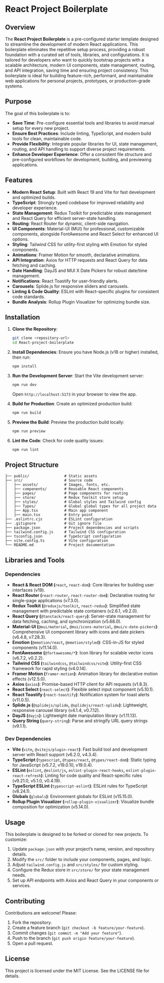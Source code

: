 # React Project Boilerplate

## Overview

The **React Project Boilerplate** is a pre-configured starter template designed to streamline the development of modern React applications. This boilerplate eliminates the repetitive setup process, providing a robust foundation with a curated set of tools, libraries, and configurations. It is tailored for developers who want to quickly bootstrap projects with a scalable architecture, modern UI components, state management, routing, and API integration, saving time and ensuring project consistency.
This boilerplate is ideal for building feature-rich, performant, and maintainable web applications for personal projects, prototypes, or production-grade systems.

## Purpose

The goal of this boilerplate is to:

- **Save Time**: Pre-configure essential tools and libraries to avoid manual setup for every new project.
- **Ensure Best Practices**: Include linting, TypeScript, and modern build tools for clean, maintainable code.
- **Provide Flexibility**: Integrate popular libraries for UI, state management, routing, and API handling to support diverse project requirements.
- **Enhance Developer Experience**: Offer a consistent file structure and pre-configured workflows for development, building, and previewing applications.

## Features

- **Modern React Setup**: Built with React 19 and Vite for fast development and optimized builds.
- **TypeScript**: Strongly typed codebase for improved reliability and developer experience.
- **State Management**: Redux Toolkit for predictable state management and React Query for efficient server-state handling.
- **Routing**: React Router for dynamic, client-side navigation.
- **UI Components**: Material-UI (MUI) for professional, customizable components, alongside FontAwesome and React Select for enhanced UI options.
- **Styling**: Tailwind CSS for utility-first styling with Emotion for styled components.
- **Animations**: Framer Motion for smooth, declarative animations.
- **API Integration**: Axios for HTTP requests and React Query for data fetching and caching.
- **Date Handling**: DayJS and MUI X Date Pickers for robust date/time management.
- **Notifications**: React Toastify for user-friendly alerts.
- **Carousels**: Splide.js for responsive sliders and carousels.
- **Linting & Code Quality**: ESLint with React-specific plugins for consistent code standards.
- **Bundle Analysis**: Rollup Plugin Visualizer for optimizing bundle size.

## Installation

1. **Clone the Repository**:

   ```bash
   git clone <repository-url>
   cd React-project-boilerplate
   ```

2. **Install Dependencies**: Ensure you have Node.js (v18 or higher) installed, then run:

   ```bash
   npm install
   ```

3. **Run the Development Server**: Start the Vite development server:

   ```bash
   npm run dev
   ```

   Open `http://localhost:5173` in your browser to view the app.

4. **Build for Production**: Create an optimized production build:

   ```bash
   npm run build
   ```

5. **Preview the Build**: Preview the production build locally:

   ```bash
   npm run preview
   ```

6. **Lint the Code**: Check for code quality issues:

   ```bash
   npm run lint
   ```

## Project Structure

```plaintext
├── public/                # Static assets
├── src/                   # Source code
│   ├── assets/            # Images, fonts, etc.
│   ├── components/        # Reusable React components
│   ├── pages/             # Page components for routing
│   ├── store/             # Redux Toolkit store setup
│   ├── styles/            # Global styles and Tailwind config
│   ├── Types/             # Global global types for all project data
│   ├── App.tsx            # Main app component
│   ├── main.tsx           # Entry point
├── .eslintrc.cjs          # ESLint configuration
├── .gitignore             # Git ignore file
├── package.json           # Project dependencies and scripts
├── tailwind.config.js     # Tailwind CSS configuration
├── tsconfig.json          # TypeScript configuration
├── vite.config.ts         # Vite configuration
└── README.md              # Project documentation
```

## Libraries and Tools

### Dependencies

- **React & React DOM (**`react`**,** `react-dom`**)**: Core libraries for building user interfaces (v19).
- **React Router (**`react-router`**,** `react-router-dom`**)**: Declarative routing for single-page applications (v7.3.0).
- **Redux Toolkit (**`@reduxjs/toolkit`**,** `react-redux`**)**: Simplified state management with predictable state containers (v2.6.1, v9.2.0).
- **React Query (**`@tanstack/react-query`**)**: Server-state management for data fetching, caching, and synchronization (v5.68.0).
- **Material-UI (**`@mui/material`**,** `@mui/icons-material`**,** `@mui/x-date-pickers`**)**: Comprehensive UI component library with icons and date pickers (v6.4.8, v7.28.3).
- **Emotion (**`@emotion/react`**,** `@emotion/styled`**)**: CSS-in-JS for styled components (v11.14.0).
- **FontAwesome (**`@fortawesome/*`**)**: Icon library for scalable vector icons (v6.7.2, v0.2.2).
- **Tailwind CSS (**`tailwindcss`**,** `@tailwindcss/vite`**)**: Utility-first CSS framework for rapid styling (v4.0.14).
- **Framer Motion (**`framer-motion`**)**: Animation library for declarative motion effects (v12.5.0).
- **Axios (**`axios`**)**: Promise-based HTTP client for API requests (v1.8.3).
- **React Select (**`react-select`**)**: Flexible select input component (v5.10.1).
- **React Toastify (**`react-toastify`**)**: Notification system for toast alerts (v11.0.5).
- **Splide.js (**`@splidejs/splide`**,** `@splidejs/react-splide`**)**: Lightweight, responsive carousel library (v4.1.4, v0.7.12).
- **DayJS (**`dayjs`**)**: Lightweight date manipulation library (v1.11.13).
- **Query String (**`query-string`**)**: Parse and stringify URL query strings (v9.1.1).

### Dev Dependencies

- **Vite (**`vite`**,** `@vitejs/plugin-react`**)**: Fast build tool and development server with React support (v6.2.0, v4.3.4).
- **TypeScript (**`typescript`**,** `@types/react`**,** `@types/react-dom`**)**: Static typing for JavaScript (v5.7.2, v19.0.10, v19.0.4).
- **ESLint (**`eslint`**,** `@eslint/js`**,** `eslint-plugin-react-hooks`**,** `eslint-plugin-react-refresh`**)**: Linting for code quality and React-specific rules (v9.21.0, v5.1.0, v0.4.19).
- **TypeScript ESLint (**`typescript-eslint`**)**: ESLint rules for TypeScript (v8.24.1).
- **Globals (**`globals`**)**: Environment globals for ESLint (v15.15.0).
- **Rollup Plugin Visualizer (**`rollup-plugin-visualizer`**)**: Visualize bundle composition for optimization (v5.14.0).

## Usage

This boilerplate is designed to be forked or cloned for new projects. To customize:

1. Update `package.json` with your project’s name, version, and repository details.
2. Modify the `src/` folder to include your components, pages, and logic.
3. Adjust `tailwind.config.js` and `src/styles/` for custom styling.
4. Configure the Redux store in `src/store/` for your state management needs.
5. Set up API endpoints with Axios and React Query in your components or services.

## Contributing

Contributions are welcome! Please:

1. Fork the repository.
2. Create a feature branch (`git checkout -b feature/your-feature`).
3. Commit changes (`git commit -m "Add your feature"`).
4. Push to the branch (`git push origin feature/your-feature`).
5. Open a pull request.

## License

This project is licensed under the MIT License. See the LICENSE file for details.